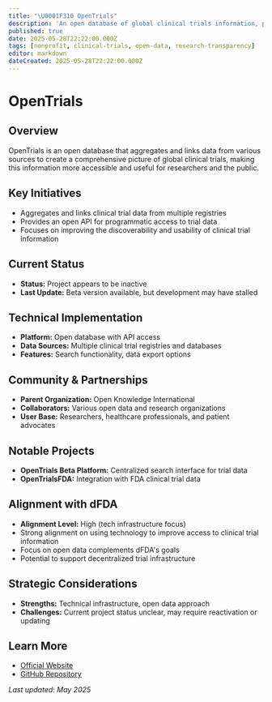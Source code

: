 ```yaml
---
title: "\U0001F310 OpenTrials"
description: 'An open database of global clinical trials information, promoting transparency in medical research'
published: true
date: 2025-05-28T22:22:00.000Z
tags: [nonprofit, clinical-trials, open-data, research-transparency]
editor: markdown
dateCreated: 2025-05-28T22:22:00.000Z
---
```


# OpenTrials

## Overview

OpenTrials is an open database that aggregates and links data from various sources to create a comprehensive picture of global clinical trials, making this information more accessible and useful for researchers and the public.

## Key Initiatives

- Aggregates and links clinical trial data from multiple registries
- Provides an open API for programmatic access to trial data
- Focuses on improving the discoverability and usability of clinical trial information

## Current Status

- **Status:** Project appears to be inactive
- **Last Update:** Beta version available, but development may have stalled

## Technical Implementation

- **Platform:** Open database with API access
- **Data Sources:** Multiple clinical trial registries and databases
- **Features:** Search functionality, data export options

## Community & Partnerships

- **Parent Organization:** Open Knowledge International
- **Collaborators:** Various open data and research organizations
- **User Base:** Researchers, healthcare professionals, and patient advocates

## Notable Projects

- **OpenTrials Beta Platform:** Centralized search interface for trial data
- **OpenTrialsFDA:** Integration with FDA clinical trial data

## Alignment with dFDA

- **Alignment Level:** High (tech infrastructure focus)
- Strong alignment on using technology to improve access to clinical trial information
- Focus on open data complements dFDA's goals
- Potential to support decentralized trial infrastructure

## Strategic Considerations

- **Strengths:** Technical infrastructure, open data approach
- **Challenges:** Current project status unclear, may require reactivation or updating

## Learn More

- [Official Website](https://opentrials.net/)
- [GitHub Repository](https://github.com/opentrials/)

*Last updated: May 2025*
